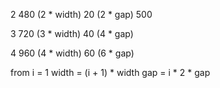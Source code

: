 
 2
480     (2 * width)
 20    (2 * gap)
500

3
720  (3 * width)
 40  (4 * gap)

4
960  (4 * width)
 60  (6 * gap)

from i = 1
width = (i + 1) * width
gap = i * 2 * gap